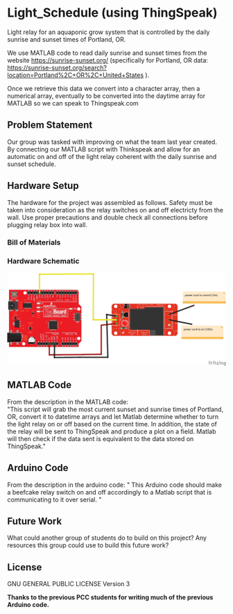 # Light_Schedule (using ThingSpeak)
Light relay for an aquaponic grow system that is controlled by the daily sunrise and sunset times of Portland, OR. 

We use MATLAB code to read daily sunrise and sunset times from the website https://sunrise-sunset.org/ (specifically for Portland, OR data: https://sunrise-sunset.org/search?location=Portland%2C+OR%2C+United+States ).

Once we retrieve this data we convert into a character array, then a numerical array, eventually to be converted into the daytime array for MATLAB so we can speak to Thingspeak.com

## Problem Statement
Our group was tasked with improving on what the team last year created. By connecting our MATLAB script with Thinkspeak and allow for an automatic on and off of the light relay coherent with the daily sunrise and sunset schedule.

## Hardware Setup
The hardware for the project was assembled as follows. Safety must be taken into consideration as the relay switches on and off electricty from the wall. Use proper precautions and double check all connections before plugging relay box into wall.

### Bill of Materials

### Hardware Schematic
![fritzing_diagram](/doc/fritzing_diagram.png)

## MATLAB Code
From the description in the MATLAB code:  
"This script will grab the most current sunset and sunrise 
  times of Portland, OR, convert it to datetime arrays and let Matlab
 determine whether to turn the light relay on or off based on the current
 time. In addition, the state of the relay will be sent to ThingSpeak and
 produce a plot on a field. Matlab will then check if the data sent is
 equivalent to the data stored on ThingSpeak."

## Arduino Code
From the description in the arduino code:
" This Arduino code should make a beefcake relay switch on and off accordingly to a
  Matlab script that is communicating to it over serial. "
  
## Future Work
What could another group of students do to build on this project? Any resources this group could use to build this future work?


## License
 GNU GENERAL PUBLIC LICENSE Version 3

  
 **Thanks to the previous PCC students for writing much of the previous Arduino code.**

